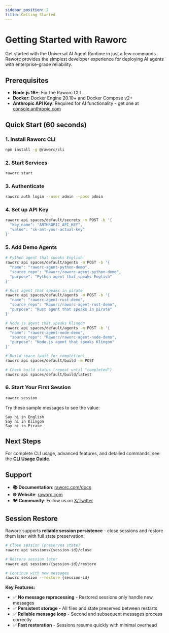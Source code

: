 ```yaml
---
sidebar_position: 2
title: Getting Started
---
```


# Getting Started with Raworc

Get started with the Universal AI Agent Runtime in just a few commands. Raworc provides the simplest developer experience for deploying AI agents with enterprise-grade reliability.

## Prerequisites

- **Node.js 16+**: For the Raworc CLI
- **Docker**: Docker Engine 20.10+ and Docker Compose v2+ 
- **Anthropic API Key**: Required for AI functionality - get one at [console.anthropic.com](https://console.anthropic.com)

## Quick Start (60 seconds)

### 1. Install Raworc CLI

```bash
npm install -g @raworc/cli
```

### 2. Start Services

```bash
raworc start
```

### 3. Authenticate

```bash
raworc auth login --user admin --pass admin
```

### 4. Set up API Key

```bash
raworc api spaces/default/secrets -m POST -b '{
  "key_name": "ANTHROPIC_API_KEY",
  "value": "sk-ant-your-actual-key"
}'
```

### 5. Add Demo Agents

```bash
# Python agent that speaks English
raworc api spaces/default/agents -m POST -b '{
  "name": "raworc-agent-python-demo",
  "source_repo": "Raworc/raworc-agent-python-demo",
  "purpose": "Python agent that speaks English"
}'

# Rust agent that speaks in pirate  
raworc api spaces/default/agents -m POST -b '{
  "name": "raworc-agent-rust-demo",
  "source_repo": "Raworc/raworc-agent-rust-demo",
  "purpose": "Rust agent that speaks in pirate"
}'

# Node.js agent that speaks Klingon
raworc api spaces/default/agents -m POST -b '{
  "name": "raworc-agent-node-demo",
  "source_repo": "Raworc/raworc-agent-node-demo",
  "purpose": "Node.js agent that speaks Klingon"
}'

# Build space (wait for completion)
raworc api spaces/default/build -m POST

# Check build status (repeat until "completed")
raworc api spaces/default/build/latest
```

### 6. Start Your First Session

```bash
raworc session
```

Try these sample messages to see the value:
```
Say hi in English
Say hi in Klingon  
Say hi in Pirate
```

## Next Steps

For complete CLI usage, advanced features, and detailed commands, see the **[CLI Usage Guide](/docs/guides/cli-usage)**.

## Support

- **📚 Documentation**: [raworc.com/docs](https://raworc.com/docs)
- **🌐 Website**: [raworc.com](https://raworc.com)
- **🐦 Community**: Follow us on [X/Twitter](https://x.com/raworc)

## Session Restore

Raworc supports **reliable session persistence** - close sessions and restore them later with full state preservation:

```bash
# Close session (preserves state)
raworc api sessions/{session-id}/close

# Restore session later  
raworc api sessions/{session-id}/restore

# Continue with new messages
raworc session --restore {session-id}
```

**Key Features:**
- ✅ **No message reprocessing** - Restored sessions only handle new messages
- ✅ **Persistent storage** - All files and state preserved between restarts
- ✅ **Reliable message loop** - Second and subsequent messages process correctly
- ✅ **Fast restoration** - Sessions resume quickly with minimal overhead
